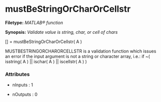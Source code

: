 # mustBeStringOrCharOrCellstr

**Filetype:** _MATLAB&reg; function_

**Synopsis:** _Validate value is string, char, or cell of chars_

[] = mustBeStringOrCharOrCellstr( A )

MUSTBESTRINGORCHARORCELLSTR is a validation function which issues an error if
the input argument is not a string or character array, i.e.:
if ~( isstring( A ) || ischar( A ) || iscellstr( A ) )


### Attributes


- nInputs : 1

- nOutputs : 0
